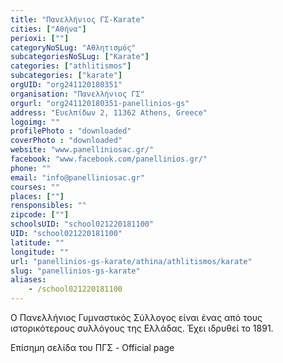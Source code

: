 ```yaml
---
title: "Πανελλήνιος ΓΣ-Karate"
cities: ["Αθήνα"]
perioxi: [""]
categoryNoSLug: "Αθλητισμός"
subcategoriesNoSLug: ["Karate"]
categories: ["athlitismos"]
subcategories: ["karate"]
orgUID: "org241120180351"
organisation: "Πανελλήνιος ΓΣ"
orgurl: "org241120180351-panellinios-gs"
address: "Ευελπίδων 2, 11362 Athens, Greece"
logoimg: ""
profilePhoto : "downloaded"
coverPhoto : "downloaded"
website: "www.panelliniosac.gr/"
facebook: "www.facebook.com/panellinios.gr/"
phone: ""
email: "info@panelliniosac.gr"
courses: ""
places: [""]
rensponsibles: ""
zipcode: [""]
schoolsUID: "school021220181100"
UID: "school021220181100"
latitude: ""
longitude: ""
url: "panellinios-gs-karate/athina/athlitismos/karate"
slug: "panellinios-gs-karate"
aliases:
    - /school021220181100
---
```



Ο Πανελλήνιος Γυμναστικός Σύλλογος είναι ένας από τους ιστορικότερους συλλόγους της Ελλάδας. Έχει ιδρυθεί το 1891.

Επίσημη σελίδα του ΠΓΣ - Official page